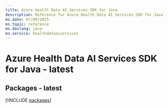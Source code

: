 ```yaml
---
title: Azure Health Data AI Services SDK for Java
description: Reference for Azure Health Data AI Services SDK for Java
ms.date: 07/09/2025
ms.topic: reference
ms.devlang: java
ms.service: healthdataaiservices
---
```

# Azure Health Data AI Services SDK for Java - latest
## Packages - latest
[!INCLUDE [packages](health-data-ai-services-index.md)]